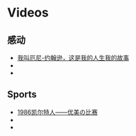 
# Videos

## 感动
- [我叫厄尼-约翰逊，这是我的人生我的故事](http://www.acfun.tv/v/ac2710304)
- []()
- []()

## Sports
- [1986凯尔特人——优美の比赛](http://www.acfun.tv/v/ac2631455)
- []()
- []()